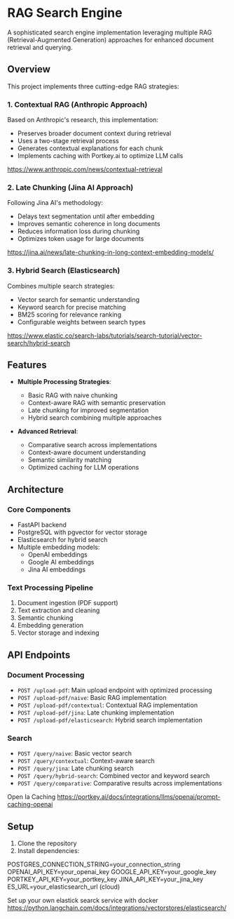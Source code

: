 # RAG Search Engine

A sophisticated search engine implementation leveraging multiple RAG (Retrieval-Augmented Generation) approaches for enhanced document retrieval and querying.

## Overview

This project implements three cutting-edge RAG strategies:

### 1. Contextual RAG (Anthropic Approach)
Based on Anthropic's research, this implementation:
- Preserves broader document context during retrieval
- Uses a two-stage retrieval process
- Generates contextual explanations for each chunk
- Implements caching with Portkey.ai to optimize LLM calls

https://www.anthropic.com/news/contextual-retrieval

### 2. Late Chunking (Jina AI Approach)
Following Jina AI's methodology:
- Delays text segmentation until after embedding
- Improves semantic coherence in long documents
- Reduces information loss during chunking
- Optimizes token usage for large documents

https://jina.ai/news/late-chunking-in-long-context-embedding-models/

### 3. Hybrid Search (Elasticsearch)
Combines multiple search strategies:
- Vector search for semantic understanding
- Keyword search for precise matching
- BM25 scoring for relevance ranking
- Configurable weights between search types

https://www.elastic.co/search-labs/tutorials/search-tutorial/vector-search/hybrid-search

## Features

- **Multiple Processing Strategies**:
  - Basic RAG with naive chunking
  - Context-aware RAG with semantic preservation
  - Late chunking for improved segmentation
  - Hybrid search combining multiple approaches

- **Advanced Retrieval**:
  - Comparative search across implementations
  - Context-aware document understanding
  - Semantic similarity matching
  - Optimized caching for LLM operations

## Architecture

### Core Components
- FastAPI backend
- PostgreSQL with pgvector for vector storage
- Elasticsearch for hybrid search
- Multiple embedding models:
  - OpenAI embeddings
  - Google AI embeddings
  - Jina AI embeddings

### Text Processing Pipeline
1. Document ingestion (PDF support)
2. Text extraction and cleaning
3. Semantic chunking
4. Embedding generation
5. Vector storage and indexing

## API Endpoints

### Document Processing
- `POST /upload-pdf`: Main upload endpoint with optimized processing
- `POST /upload-pdf/naive`: Basic RAG implementation
- `POST /upload-pdf/contextual`: Contextual RAG implementation
- `POST /upload-pdf/jina`: Late chunking implementation
- `POST /upload-pdf/elasticsearch`: Hybrid search implementation

### Search
- `POST /query/naive`: Basic vector search
- `POST /query/contextual`: Context-aware search
- `POST /query/jina`: Late chunking search
- `POST /query/hybrid-search`: Combined vector and keyword search
- `POST /query/comparative`: Comparative results across implementations

Open Ia Caching
https://portkey.ai/docs/integrations/llms/openai/prompt-caching-openai

## Setup

1. Clone the repository
2. Install dependencies:

POSTGRES_CONNECTION_STRING=your_connection_string
OPENAI_API_KEY=your_openai_key
GOOGLE_API_KEY=your_google_key
PORTKEY_API_KEY=your_portkey_key
JINA_API_KEY=your_jina_key
ES_URL=your_elasticsearch_url (cloud)

Set up your own elastick searck service with docker
https://python.langchain.com/docs/integrations/vectorstores/elasticsearch/